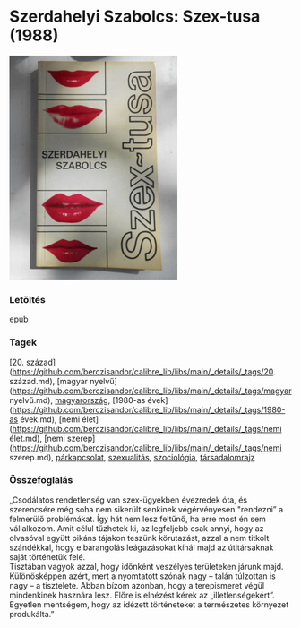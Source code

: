 # <a name="id_903">Szerdahelyi Szabolcs: Szex-tusa (1988)</a>
<img src="https://github.com/BercziSandor/calibre_lib/raw/main/libs/main/Szerdahelyi%20Szabolcs/Szex-tusa%20%28903%29/cover.jpg" alt="cover" width="300"/>

### Letöltés
[epub](https://github.com/BercziSandor/calibre_lib/raw/main/libs/main/Szerdahelyi%20Szabolcs/Szex-tusa%20%28903%29/Szex-tusa%20-%20Szerdahelyi%20Szabolcs.epub)

### Tagek
[20. század](https://github.com/berczisandor/calibre_lib/libs/main/_details/_tags/20. század.md), [magyar nyelvű](https://github.com/berczisandor/calibre_lib/libs/main/_details/_tags/magyar nyelvű.md), [magyarország](https://github.com/berczisandor/calibre_lib/libs/main/_details/_tags/magyarország.md), [1980-as évek](https://github.com/berczisandor/calibre_lib/libs/main/_details/_tags/1980-as évek.md), [nemi élet](https://github.com/berczisandor/calibre_lib/libs/main/_details/_tags/nemi élet.md), [nemi szerep](https://github.com/berczisandor/calibre_lib/libs/main/_details/_tags/nemi szerep.md), [párkapcsolat](https://github.com/berczisandor/calibre_lib/libs/main/_details/_tags/párkapcsolat.md), [szexualitás](https://github.com/berczisandor/calibre_lib/libs/main/_details/_tags/szexualitás.md), [szociológia](https://github.com/berczisandor/calibre_lib/libs/main/_details/_tags/szociológia.md), [társadalomrajz](https://github.com/berczisandor/calibre_lib/libs/main/_details/_tags/társadalomrajz.md)

### Összefoglalás
<div>
<p>„Csodálatos rendetlenség van szex-ügyekben évezredek óta, és szerencsére még soha nem sikerült senkinek végérvényesen "rendezni” a felmerülő problémákat. Így hát nem lesz feltűnő, ha erre most én sem vállalkozom. Amit célul tűzhetek ki, az legfeljebb csak annyi, hogy az olvasóval együtt pikáns tájakon teszünk körutazást, azzal a nem titkolt szándékkal, hogy e barangolás leágazásokat kínál majd az útitársaknak saját történetük felé. <br>Tisztában vagyok azzal, hogy időnként veszélyes területeken járunk majd. Különösképpen azért, mert a nyomtatott szónak nagy – talán túlzottan is nagy – a tisztelete. Abban bízom azonban, hogy a terepismeret végül mindenkinek hasznára lesz. Előre is elnézést kérek az „illetlenségekért”. Egyetlen mentségem, hogy az idézett történeteket a természetes környezet produkálta.”</p></div>



